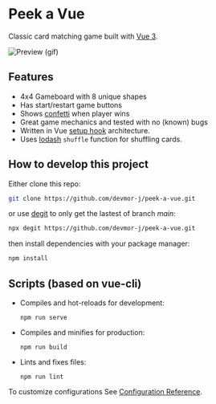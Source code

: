 # Peek a Vue

Classic card matching game built with [Vue 3](https://vuejs.org/).

![Preview (gif)](./screenshot/peek-a-vue.gif)

## Features

- 4x4 Gameboard with 8 unique shapes
- Has start/restart game buttons
- Shows [confetti](https://github.com/catdad/canvas-confetti) when player wins
- Great game mechanics and tested with no (known) bugs
- Written in Vue [setup hook](https://vuejs.org/api/composition-api-setup.html) architecture.
- Uses [lodash](https://lodash.com/) `shuffle` function for shuffling cards.

## How to develop this project

Either clone this repo:

```sh
git clone https://github.com/devmor-j/peek-a-vue.git
```
 
or use [degit](https://github.com/Rich-Harris/degit) to only get the lastest of branch *main*:

```sh
npx degit https://github.com/devmor-j/peek-a-vue.git
```

then install dependencies with your package manager:

```sh
npm install
```

## Scripts (based on vue-cli)

- Compiles and hot-reloads for development:

  `npm run serve`

- Compiles and minifies for production:

  `npm run build`

- Lints and fixes files:

  `npm run lint`

To customize configurations See [Configuration Reference](https://cli.vuejs.org/config/).
